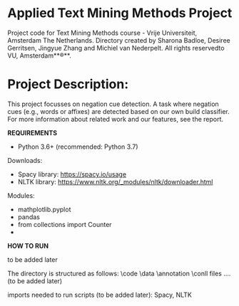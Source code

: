 # Applied Text Mining Methods Project
Project code for Text Mining Methods course - Vrije Universiteit, Amsterdam The Netherlands.
Directory created by Sharona Badloe, Desiree Gerritsen, Jingyue Zhang and Michiel van Nederpelt. All rights reservedto VU, Amsterdam**®**.

# Project Description:
This project focusses on negation cue detection. A task where negation cues (e.g., words or affixes) are detected based on our own build classifier. 
For more information about related work and our features, see the report.

**REQUIREMENTS**

- Python 3.6+ (recommended: Python 3.7)

Downloads: 
- Spacy library: https://spacy.io/usage
- NLTK library: https://www.nltk.org/_modules/nltk/downloader.html

Modules:
- mathplotlib.pyplot
- pandas
- from collections import Counter
- 


**HOW TO RUN**

to be added later


The directory is structured as follows: 
\code
\data
  \annotation
  \conll files
  \....
(to be added later)

imports needed to run scripts (to be added later):
Spacy, NLTK


